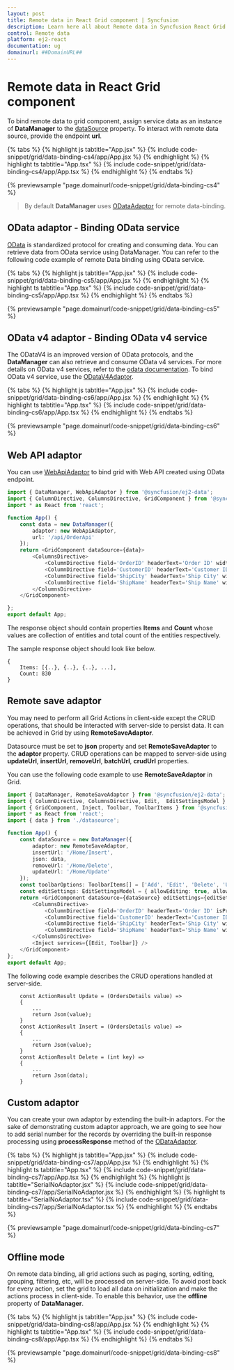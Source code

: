```yaml
---
layout: post
title: Remote data in React Grid component | Syncfusion
description: Learn here all about Remote data in Syncfusion React Grid component of Syncfusion Essential JS 2 and more.
control: Remote data 
platform: ej2-react
documentation: ug
domainurl: ##DomainURL##
---
```


# Remote data in React Grid component

To bind remote data to grid component, assign service data as an instance of **DataManager** to the [dataSource](https://ej2.syncfusion.com/react/documentation/api/grid/#datasource) property. To interact with remote data source, provide the endpoint **url**.

{% tabs %}
{% highlight js tabtitle="App.jsx" %}
{% include code-snippet/grid/data-binding-cs4/app/App.jsx %}
{% endhighlight %}
{% highlight ts tabtitle="App.tsx" %}
{% include code-snippet/grid/data-binding-cs4/app/App.tsx %}
{% endhighlight %}
{% endtabs %}

 {% previewsample "page.domainurl/code-snippet/grid/data-binding-cs4" %}

> By default **DataManager** uses [ODataAdaptor](https://ej2.syncfusion.com/react/documentation/data/adaptors/#odata-adaptor) for remote data-binding.

## OData adaptor - Binding OData service

[OData](http://www.odata.org/documentation/odata-version-3-0/) is standardized protocol for creating and consuming data.
You can retrieve data from OData service using DataManager. You can refer to the following code example of remote Data binding using OData service.

{% tabs %}
{% highlight js tabtitle="App.jsx" %}
{% include code-snippet/grid/data-binding-cs5/app/App.jsx %}
{% endhighlight %}
{% highlight ts tabtitle="App.tsx" %}
{% include code-snippet/grid/data-binding-cs5/app/App.tsx %}
{% endhighlight %}
{% endtabs %}

 {% previewsample "page.domainurl/code-snippet/grid/data-binding-cs5" %}

## OData v4 adaptor - Binding OData v4 service

The ODataV4 is an improved version of OData protocols, and the **DataManager** can also retrieve and consume OData v4 services.
For more details on OData v4 services, refer to the [odata documentation](http://docs.oasis-open.org/odata/odata/v4.0/errata03/os/complete/part1-protocol/odata-v4.0-errata03-os-part1-protocol-complete.html#_Toc453752197).
To bind OData v4 service, use the [ODataV4Adaptor](https://ej2.syncfusion.com/react/documentation/data/adaptors/#odatav4-adaptor).

{% tabs %}
{% highlight js tabtitle="App.jsx" %}
{% include code-snippet/grid/data-binding-cs6/app/App.jsx %}
{% endhighlight %}
{% highlight ts tabtitle="App.tsx" %}
{% include code-snippet/grid/data-binding-cs6/app/App.tsx %}
{% endhighlight %}
{% endtabs %}

 {% previewsample "page.domainurl/code-snippet/grid/data-binding-cs6" %}

## Web API adaptor

You can use [WebApiAdaptor](https://ej2.syncfusion.com/react/documentation/data/adaptors/#web-api-adaptor) to bind grid with Web API created using OData endpoint.

```ts
import { DataManager, WebApiAdaptor } from '@syncfusion/ej2-data';
import { ColumnDirective, ColumnsDirective, GridComponent } from '@syncfusion/ej2-react-grids';
import * as React from 'react';

function App() {
    const data = new DataManager({
        adaptor: new WebApiAdaptor,
        url: '/api/OrderApi'
    });
    return <GridComponent dataSource={data}>
        <ColumnsDirective>
            <ColumnDirective field='OrderID' headerText='Order ID' width='120' textAlign="Right" />
            <ColumnDirective field='CustomerID' headerText='Customer ID' width='150' />
            <ColumnDirective field='ShipCity' headerText='Ship City' width='150' />
            <ColumnDirective field='ShipName' headerText='Ship Name' width='150' />
        </ColumnsDirective>
    </GridComponent>

};
export default App;
```

The response object should contain properties **Items** and **Count** whose values are collection of entities and total count of the entities respectively.

The sample response object should look like below.

```
{
    Items: [{..}, {..}, {..}, ...],
    Count: 830
}
```

## Remote save adaptor

You may need to perform all Grid Actions in client-side except the CRUD operations, that should be interacted with server-side to persist data. It can be achieved in Grid by using **RemoteSaveAdaptor**.

Datasource must be set to **json** property and set **RemoteSaveAdaptor** to the **adaptor** property. CRUD operations can be mapped to server-side using **updateUrl**, **insertUrl**, **removeUrl**, **batchUrl**, **crudUrl** properties.

You can use the following code example to use **RemoteSaveAdaptor** in Grid.

```ts
import { DataManager, RemoteSaveAdaptor } from '@syncfusion/ej2-data';
import { ColumnDirective, ColumnsDirective, Edit,  EditSettingsModel } from '@syncfusion/ej2-react-grids';
import { GridComponent, Inject, Toolbar, ToolbarItems } from '@syncfusion/ej2-react-grids';
import * as React from 'react';
import { data } from './datasource';

function App() {
    const dataSource = new DataManager({
        adaptor: new RemoteSaveAdaptor,
        insertUrl: '/Home/Insert',
        json: data,
        removeUrl: '/Home/Delete',
        updateUrl: '/Home/Update'
    });
    const toolbarOptions: ToolbarItems[] = ['Add', 'Edit', 'Delete', 'Update', 'Cancel'];
    const editSettings: EditSettingsModel = { allowEditing: true, allowAdding: true, allowDeleting: true };
    return <GridComponent dataSource={dataSource} editSettings={editSettings} toolbar={toolbarOptions}>
        <ColumnsDirective>
            <ColumnDirective field='OrderID' headerText='Order ID' isPrimaryKey={true} width='120' textAlign="Right" />
            <ColumnDirective field='CustomerID' headerText='Customer ID' width='150' />
            <ColumnDirective field='ShipCity' headerText='Ship City' width='150' />
            <ColumnDirective field='ShipName' headerText='Ship Name' width='150' />
        </ColumnsDirective>
        <Inject services={[Edit, Toolbar]} />
    </GridComponent>
};
export default App;
```

The following code example describes the CRUD operations handled at server-side.

```
    const ActionResult Update = (OrdersDetails value) =>
    {
        ...
        return Json(value);
    }
    const ActionResult Insert = (OrdersDetails value) =>
    {
        ...
        return Json(value);
    }
    const ActionResult Delete = (int key) =>
    {
        ...
        return Json(data);
    }
```

## Custom adaptor

You can create your own adaptor by extending the built-in adaptors. For the sake of demonstrating custom adaptor approach, we are going to see how to add serial number for the records by overriding the built-in response processing using **processResponse** method of the [ODataAdaptor](https://ej2.syncfusion.com/react/documentation/data/adaptors/#odata-adaptor).

{% tabs %}
{% highlight js tabtitle="App.jsx" %}
{% include code-snippet/grid/data-binding-cs7/app/App.jsx %}
{% endhighlight %}
{% highlight ts tabtitle="App.tsx" %}
{% include code-snippet/grid/data-binding-cs7/app/App.tsx %}
{% endhighlight %}
{% highlight js tabtitle="SerialNoAdaptor.jsx" %}
{% include code-snippet/grid/data-binding-cs7/app/SerialNoAdaptor.jsx %}
{% endhighlight %}
{% highlight ts tabtitle="SerialNoAdaptor.tsx" %}
{% include code-snippet/grid/data-binding-cs7/app/SerialNoAdaptor.tsx %}
{% endhighlight %}
{% endtabs %}

 {% previewsample "page.domainurl/code-snippet/grid/data-binding-cs7" %}

## Offline mode

On remote data binding, all grid actions such as paging, sorting, editing, grouping, filtering, etc, will be processed on server-side.
To avoid post back for every action, set the grid to load all data on initialization and make the actions process in client-side.
To enable this behavior, use the **offline** property of **DataManager**.

{% tabs %}
{% highlight js tabtitle="App.jsx" %}
{% include code-snippet/grid/data-binding-cs8/app/App.jsx %}
{% endhighlight %}
{% highlight ts tabtitle="App.tsx" %}
{% include code-snippet/grid/data-binding-cs8/app/App.tsx %}
{% endhighlight %}
{% endtabs %}

 {% previewsample "page.domainurl/code-snippet/grid/data-binding-cs8" %}